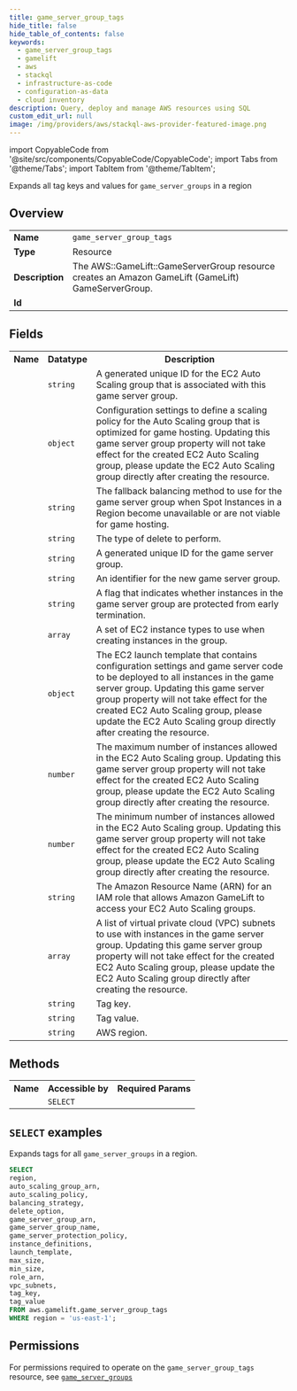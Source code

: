 ```yaml
---
title: game_server_group_tags
hide_title: false
hide_table_of_contents: false
keywords:
  - game_server_group_tags
  - gamelift
  - aws
  - stackql
  - infrastructure-as-code
  - configuration-as-data
  - cloud inventory
description: Query, deploy and manage AWS resources using SQL
custom_edit_url: null
image: /img/providers/aws/stackql-aws-provider-featured-image.png
---
```


import CopyableCode from '@site/src/components/CopyableCode/CopyableCode';
import Tabs from '@theme/Tabs';
import TabItem from '@theme/TabItem';

Expands all tag keys and values for <code>game_server_groups</code> in a region

## Overview
<table><tbody>
<tr><td><b>Name</b></td><td><code>game_server_group_tags</code></td></tr>
<tr><td><b>Type</b></td><td>Resource</td></tr>
<tr><td><b>Description</b></td><td>The AWS::GameLift::GameServerGroup resource creates an Amazon GameLift (GameLift) GameServerGroup.</td></tr>
<tr><td><b>Id</b></td><td><CopyableCode code="aws.gamelift.game_server_group_tags" /></td></tr>
</tbody></table>

## Fields
<table><tbody><tr><th>Name</th><th>Datatype</th><th>Description</th></tr><tr><td><CopyableCode code="auto_scaling_group_arn" /></td><td><code>string</code></td><td>A generated unique ID for the EC2 Auto Scaling group that is associated with this game server group.</td></tr>
<tr><td><CopyableCode code="auto_scaling_policy" /></td><td><code>object</code></td><td>Configuration settings to define a scaling policy for the Auto Scaling group that is optimized for game hosting. Updating this game server group property will not take effect for the created EC2 Auto Scaling group, please update the EC2 Auto Scaling group directly after creating the resource.</td></tr>
<tr><td><CopyableCode code="balancing_strategy" /></td><td><code>string</code></td><td>The fallback balancing method to use for the game server group when Spot Instances in a Region become unavailable or are not viable for game hosting.</td></tr>
<tr><td><CopyableCode code="delete_option" /></td><td><code>string</code></td><td>The type of delete to perform.</td></tr>
<tr><td><CopyableCode code="game_server_group_arn" /></td><td><code>string</code></td><td>A generated unique ID for the game server group.</td></tr>
<tr><td><CopyableCode code="game_server_group_name" /></td><td><code>string</code></td><td>An identifier for the new game server group.</td></tr>
<tr><td><CopyableCode code="game_server_protection_policy" /></td><td><code>string</code></td><td>A flag that indicates whether instances in the game server group are protected from early termination.</td></tr>
<tr><td><CopyableCode code="instance_definitions" /></td><td><code>array</code></td><td>A set of EC2 instance types to use when creating instances in the group.</td></tr>
<tr><td><CopyableCode code="launch_template" /></td><td><code>object</code></td><td>The EC2 launch template that contains configuration settings and game server code to be deployed to all instances in the game server group. Updating this game server group property will not take effect for the created EC2 Auto Scaling group, please update the EC2 Auto Scaling group directly after creating the resource.</td></tr>
<tr><td><CopyableCode code="max_size" /></td><td><code>number</code></td><td>The maximum number of instances allowed in the EC2 Auto Scaling group. Updating this game server group property will not take effect for the created EC2 Auto Scaling group, please update the EC2 Auto Scaling group directly after creating the resource.</td></tr>
<tr><td><CopyableCode code="min_size" /></td><td><code>number</code></td><td>The minimum number of instances allowed in the EC2 Auto Scaling group. Updating this game server group property will not take effect for the created EC2 Auto Scaling group, please update the EC2 Auto Scaling group directly after creating the resource.</td></tr>
<tr><td><CopyableCode code="role_arn" /></td><td><code>string</code></td><td>The Amazon Resource Name (ARN) for an IAM role that allows Amazon GameLift to access your EC2 Auto Scaling groups.</td></tr>
<tr><td><CopyableCode code="vpc_subnets" /></td><td><code>array</code></td><td>A list of virtual private cloud (VPC) subnets to use with instances in the game server group. Updating this game server group property will not take effect for the created EC2 Auto Scaling group, please update the EC2 Auto Scaling group directly after creating the resource.</td></tr>
<tr><td><CopyableCode code="tag_key" /></td><td><code>string</code></td><td>Tag key.</td></tr>
<tr><td><CopyableCode code="tag_value" /></td><td><code>string</code></td><td>Tag value.</td></tr>
<tr><td><CopyableCode code="region" /></td><td><code>string</code></td><td>AWS region.</td></tr>
</tbody></table>

## Methods

<table><tbody>
  <tr>
    <th>Name</th>
    <th>Accessible by</th>
    <th>Required Params</th>
  </tr>
  <tr>
    <td><CopyableCode code="list_resources" /></td>
    <td><code>SELECT</code></td>
    <td><CopyableCode code="region" /></td>
  </tr>
</tbody></table>

## `SELECT` examples
Expands tags for all <code>game_server_groups</code> in a region.
```sql
SELECT
region,
auto_scaling_group_arn,
auto_scaling_policy,
balancing_strategy,
delete_option,
game_server_group_arn,
game_server_group_name,
game_server_protection_policy,
instance_definitions,
launch_template,
max_size,
min_size,
role_arn,
vpc_subnets,
tag_key,
tag_value
FROM aws.gamelift.game_server_group_tags
WHERE region = 'us-east-1';
```


## Permissions

For permissions required to operate on the <code>game_server_group_tags</code> resource, see <a href="/providers/aws/gamelift/game_server_groups/#permissions"><code>game_server_groups</code></a>


